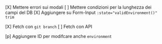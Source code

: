 [X] Mettere errori sui modali
[ ] Mettere condizioni per la lunghezza dei campi del DB
[X] Aggiungere su Form-Input `:state="validEnvironment()" trim`

[X] Fetch con `git branch`
[ ] Fetch con API

[p] Aggiungere ID per modifcare anche `environment`